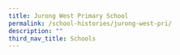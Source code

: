 ```yaml
---
title: Jurong West Primary School
permalink: /school-histories/jurong-west-pri/
description: ""
third_nav_title: Schools
---
```


